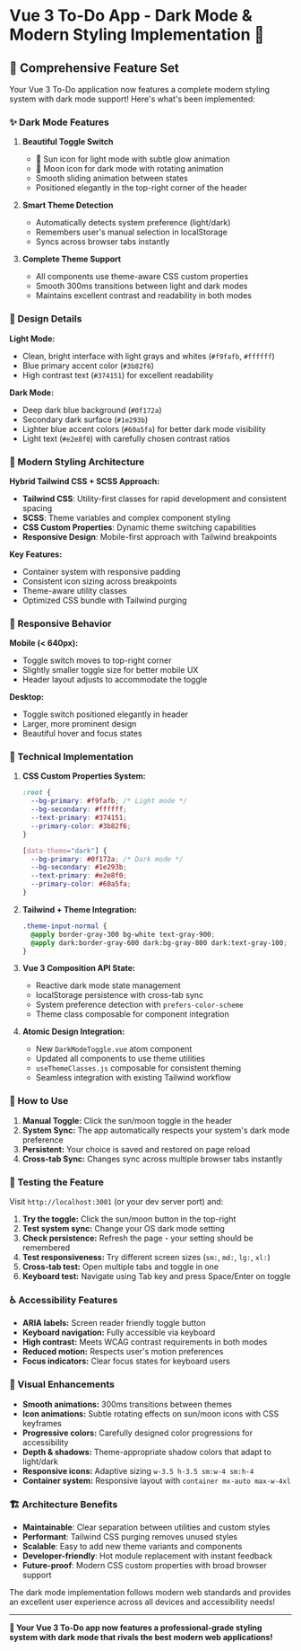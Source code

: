 # Vue 3 To-Do App - Dark Mode & Modern Styling Implementation 🌙

## 🎉 Comprehensive Feature Set

Your Vue 3 To-Do application now features a complete modern styling system with dark mode support! Here's what's been implemented:

### ✨ Dark Mode Features

1. **Beautiful Toggle Switch**

   - 🌅 Sun icon for light mode with subtle glow animation
   - 🌙 Moon icon for dark mode with rotating animation
   - Smooth sliding animation between states
   - Positioned elegantly in the top-right corner of the header

2. **Smart Theme Detection**

   - Automatically detects system preference (light/dark)
   - Remembers user's manual selection in localStorage
   - Syncs across browser tabs instantly

3. **Complete Theme Support**
   - All components use theme-aware CSS custom properties
   - Smooth 300ms transitions between light and dark modes
   - Maintains excellent contrast and readability in both modes

### 🎨 Design Details

**Light Mode:**

- Clean, bright interface with light grays and whites (`#f9fafb`, `#ffffff`)
- Blue primary accent color (`#3b82f6`)
- High contrast text (`#374151`) for excellent readability

**Dark Mode:**

- Deep dark blue background (`#0f172a`)
- Secondary dark surface (`#1e293b`)
- Lighter blue accent colors (`#60a5fa`) for better dark mode visibility
- Light text (`#e2e8f0`) with carefully chosen contrast ratios

### 🎨 Modern Styling Architecture

**Hybrid Tailwind CSS + SCSS Approach:**

- **Tailwind CSS**: Utility-first classes for rapid development and consistent spacing
- **SCSS**: Theme variables and complex component styling
- **CSS Custom Properties**: Dynamic theme switching capabilities
- **Responsive Design**: Mobile-first approach with Tailwind breakpoints

**Key Features:**

- Container system with responsive padding
- Consistent icon sizing across breakpoints
- Theme-aware utility classes
- Optimized CSS bundle with Tailwind purging

### 📱 Responsive Behavior

**Mobile (< 640px):**

- Toggle switch moves to top-right corner
- Slightly smaller toggle size for better mobile UX
- Header layout adjusts to accommodate the toggle

**Desktop:**

- Toggle switch positioned elegantly in header
- Larger, more prominent design
- Beautiful hover and focus states

### 🔧 Technical Implementation

1. **CSS Custom Properties System:**

   ```scss
   :root {
     --bg-primary: #f9fafb; /* Light mode */
     --bg-secondary: #ffffff;
     --text-primary: #374151;
     --primary-color: #3b82f6;
   }

   [data-theme="dark"] {
     --bg-primary: #0f172a; /* Dark mode */
     --bg-secondary: #1e293b;
     --text-primary: #e2e8f0;
     --primary-color: #60a5fa;
   }
   ```

2. **Tailwind + Theme Integration:**

   ```scss
   .theme-input-normal {
     @apply border-gray-300 bg-white text-gray-900;
     @apply dark:border-gray-600 dark:bg-gray-800 dark:text-gray-100;
   }
   ```

3. **Vue 3 Composition API State:**

   - Reactive dark mode state management
   - localStorage persistence with cross-tab sync
   - System preference detection with `prefers-color-scheme`
   - Theme class composable for component integration

4. **Atomic Design Integration:**
   - New `DarkModeToggle.vue` atom component
   - Updated all components to use theme utilities
   - `useThemeClasses.js` composable for consistent theming
   - Seamless integration with existing Tailwind workflow

### 🚀 How to Use

1. **Manual Toggle:** Click the sun/moon toggle in the header
2. **System Sync:** The app automatically respects your system's dark mode preference
3. **Persistent:** Your choice is saved and restored on page reload
4. **Cross-tab Sync:** Changes sync across multiple browser tabs instantly

### 🎯 Testing the Feature

Visit `http://localhost:3001` (or your dev server port) and:

1. **Try the toggle:** Click the sun/moon button in the top-right
2. **Test system sync:** Change your OS dark mode setting
3. **Check persistence:** Refresh the page - your setting should be remembered
4. **Test responsiveness:** Try different screen sizes (`sm:`, `md:`, `lg:`, `xl:`)
5. **Cross-tab test:** Open multiple tabs and toggle in one
6. **Keyboard test:** Navigate using Tab key and press Space/Enter on toggle

### ♿ Accessibility Features

- **ARIA labels:** Screen reader friendly toggle button
- **Keyboard navigation:** Fully accessible via keyboard
- **High contrast:** Meets WCAG contrast requirements in both modes
- **Reduced motion:** Respects user's motion preferences
- **Focus indicators:** Clear focus states for keyboard users

### 🎨 Visual Enhancements

- **Smooth animations:** 300ms transitions between themes
- **Icon animations:** Subtle rotating effects on sun/moon icons with CSS keyframes
- **Progressive colors:** Carefully designed color progressions for accessibility
- **Depth & shadows:** Theme-appropriate shadow colors that adapt to light/dark
- **Responsive icons:** Adaptive sizing `w-3.5 h-3.5 sm:w-4 sm:h-4`
- **Container system:** Responsive layout with `container mx-auto max-w-4xl`

### 🏗️ Architecture Benefits

- **Maintainable**: Clear separation between utilities and custom styles
- **Performant**: Tailwind CSS purging removes unused styles
- **Scalable**: Easy to add new theme variants and components
- **Developer-friendly**: Hot module replacement with instant feedback
- **Future-proof**: Modern CSS custom properties with broad browser support

The dark mode implementation follows modern web standards and provides an excellent user experience across all devices and accessibility needs!

---

**🎉 Your Vue 3 To-Do app now features a professional-grade styling system with dark mode that rivals the best modern web applications!**

